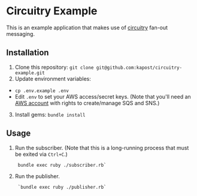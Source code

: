 # Circuitry Example

This is an example application that makes use of [circuitry](https://github.com/kapost/circuitry) fan-out messaging.

## Installation

1. Clone this repository: `git clone git@github.com:kapost/circuitry-example.git`
2. Update environment variables:
  * `cp .env.example .env`
  * Edit `.env` to set your AWS access/secret keys.  (Note that you'll need an [AWS account](http://aws.amazon.com) with rights to create/manage SQS and SNS.)
3. Install gems: `bundle install`

## Usage

1. Run the subscriber.  (Note that this is a long-running process that must be exited via `Ctrl+C`.)

        bundle exec ruby ./subscriber.rb`

2. Run the publisher.

        `bundle exec ruby ./publisher.rb`
